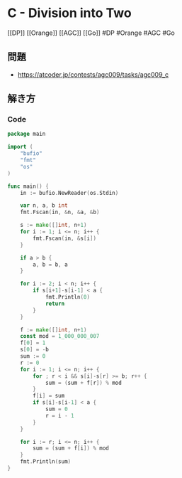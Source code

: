 # C - Division into Two
[[DP]] [[Orange]] [[AGC]] [[Go]]
#DP #Orange #AGC #Go 

## 問題
- https://atcoder.jp/contests/agc009/tasks/agc009_c

## 解き方
### Code
```go
package main

import (
	"bufio"
	"fmt"
	"os"
)

func main() {
	in := bufio.NewReader(os.Stdin)

	var n, a, b int
	fmt.Fscan(in, &n, &a, &b)

	s := make([]int, n+1)
	for i := 1; i <= n; i++ {
		fmt.Fscan(in, &s[i])
	}

	if a > b {
		a, b = b, a
	}

	for i := 2; i < n; i++ {
		if s[i+1]-s[i-1] < a {
			fmt.Println(0)
			return
		}
	}

	f := make([]int, n+1)
	const mod = 1_000_000_007
	f[0] = 1
	s[0] = -b
	sum := 0
	r := 0
	for i := 1; i <= n; i++ {
		for ; r < i && s[i]-s[r] >= b; r++ {
			sum = (sum + f[r]) % mod
		}
		f[i] = sum
		if s[i]-s[i-1] < a {
			sum = 0
			r = i - 1
		}
	}

	for i := r; i <= n; i++ {
		sum = (sum + f[i]) % mod
	}
	fmt.Println(sum)
}
```
